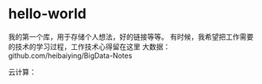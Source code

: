 # hello-world
我的第一个库，用于存储个人想法，好的链接等等。
有时候，我希望把工作需要的技术的学习过程，工作技术心得留在这里
大数据：
  github.com/heibaiying/BigData-Notes
  
云计算：
